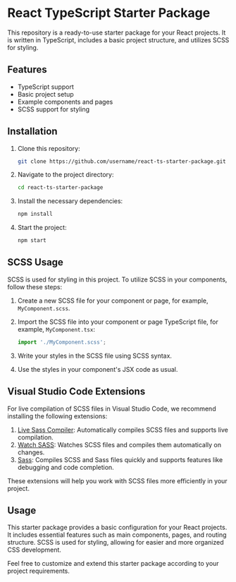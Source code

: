# React TypeScript Starter Package

This repository is a ready-to-use starter package for your React projects. It is written in TypeScript, includes a basic project structure, and utilizes SCSS for styling.

## Features

- TypeScript support
- Basic project setup
- Example components and pages
- SCSS support for styling

## Installation

1. Clone this repository:

    ```bash
    git clone https://github.com/username/react-ts-starter-package.git
    ```

2. Navigate to the project directory:

    ```bash
    cd react-ts-starter-package
    ```

3. Install the necessary dependencies:

    ```bash
    npm install
    ```

4. Start the project:

    ```bash
    npm start
    ```

## SCSS Usage

SCSS is used for styling in this project. To utilize SCSS in your components, follow these steps:

1. Create a new SCSS file for your component or page, for example, `MyComponent.scss`.

2. Import the SCSS file into your component or page TypeScript file, for example, `MyComponent.tsx`:

    ```typescript
    import './MyComponent.scss';
    ```

3. Write your styles in the SCSS file using SCSS syntax.

4. Use the styles in your component's JSX code as usual.

## Visual Studio Code Extensions

For live compilation of SCSS files in Visual Studio Code, we recommend installing the following extensions:

1. [Live Sass Compiler](https://marketplace.visualstudio.com/items?itemName=ritwickdey.live-sass): Automatically compiles SCSS files and supports live compilation.
2. [Watch SASS](https://marketplace.visualstudio.com/items?itemName=andys8.watch-sass): Watches SCSS files and compiles them automatically on changes.
3. [Sass](https://marketplace.visualstudio.com/items?itemName=Syler.sass-indented): Compiles SCSS and Sass files quickly and supports features like debugging and code completion.

These extensions will help you work with SCSS files more efficiently in your project.

## Usage

This starter package provides a basic configuration for your React projects. It includes essential features such as main components, pages, and routing structure. SCSS is used for styling, allowing for easier and more organized CSS development.

Feel free to customize and extend this starter package according to your project requirements.
